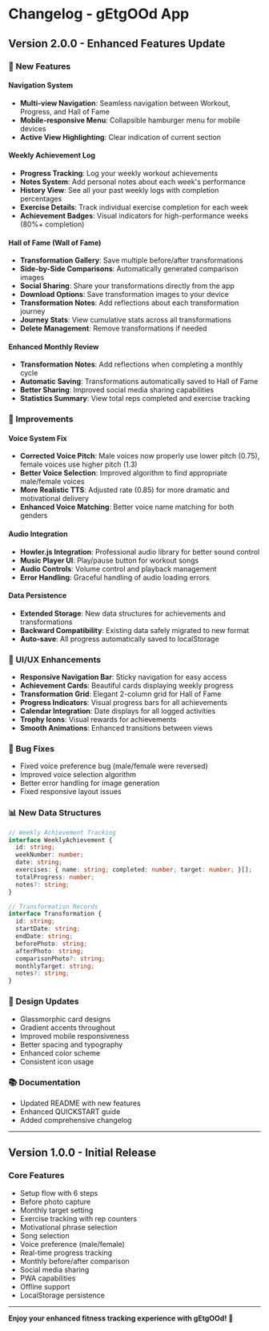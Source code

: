 # Changelog - gEtgOOd App

## Version 2.0.0 - Enhanced Features Update

### 🎯 New Features

#### Navigation System
- **Multi-view Navigation**: Seamless navigation between Workout, Progress, and Hall of Fame
- **Mobile-responsive Menu**: Collapsible hamburger menu for mobile devices
- **Active View Highlighting**: Clear indication of current section

#### Weekly Achievement Log
- **Progress Tracking**: Log your weekly workout achievements
- **Notes System**: Add personal notes about each week's performance
- **History View**: See all your past weekly logs with completion percentages
- **Exercise Details**: Track individual exercise completion for each week
- **Achievement Badges**: Visual indicators for high-performance weeks (80%+ completion)

#### Hall of Fame (Wall of Fame)
- **Transformation Gallery**: Save multiple before/after transformations
- **Side-by-Side Comparisons**: Automatically generated comparison images
- **Social Sharing**: Share your transformations directly from the app
- **Download Options**: Save transformation images to your device
- **Transformation Notes**: Add reflections about each transformation journey
- **Journey Stats**: View cumulative stats across all transformations
- **Delete Management**: Remove transformations if needed

#### Enhanced Monthly Review
- **Transformation Notes**: Add reflections when completing a monthly cycle
- **Automatic Saving**: Transformations automatically saved to Hall of Fame
- **Better Sharing**: Improved social media sharing capabilities
- **Statistics Summary**: View total reps completed and exercise tracking

### 🔧 Improvements

#### Voice System Fix
- **Corrected Voice Pitch**: Male voices now properly use lower pitch (0.75), female voices use higher pitch (1.3)
- **Better Voice Selection**: Improved algorithm to find appropriate male/female voices
- **More Realistic TTS**: Adjusted rate (0.85) for more dramatic and motivational delivery
- **Enhanced Voice Matching**: Better voice name matching for both genders

#### Audio Integration
- **Howler.js Integration**: Professional audio library for better sound control
- **Music Player UI**: Play/pause button for workout songs
- **Audio Controls**: Volume control and playback management
- **Error Handling**: Graceful handling of audio loading errors

#### Data Persistence
- **Extended Storage**: New data structures for achievements and transformations
- **Backward Compatibility**: Existing data safely migrated to new format
- **Auto-save**: All progress automatically saved to localStorage

### 📱 UI/UX Enhancements

- **Responsive Navigation Bar**: Sticky navigation for easy access
- **Achievement Cards**: Beautiful cards displaying weekly progress
- **Transformation Grid**: Elegant 2-column grid for Hall of Fame
- **Progress Indicators**: Visual progress bars for all achievements
- **Calendar Integration**: Date displays for all logged activities
- **Trophy Icons**: Visual rewards for achievements
- **Smooth Animations**: Enhanced transitions between views

### 🐛 Bug Fixes

- Fixed voice preference bug (male/female were reversed)
- Improved voice selection algorithm
- Better error handling for image generation
- Fixed responsive layout issues

### 📊 New Data Structures

```typescript
// Weekly Achievement Tracking
interface WeeklyAchievement {
  id: string;
  weekNumber: number;
  date: string;
  exercises: { name: string; completed: number; target: number; }[];
  totalProgress: number;
  notes?: string;
}

// Transformation Records
interface Transformation {
  id: string;
  startDate: string;
  endDate: string;
  beforePhoto: string;
  afterPhoto: string;
  comparisonPhoto?: string;
  monthlyTarget: string;
  notes?: string;
}
```

### 🎨 Design Updates

- Glassmorphic card designs
- Gradient accents throughout
- Improved mobile responsiveness
- Better spacing and typography
- Enhanced color scheme
- Consistent icon usage

### 📚 Documentation

- Updated README with new features
- Enhanced QUICKSTART guide
- Added comprehensive changelog

---

## Version 1.0.0 - Initial Release

### Core Features

- Setup flow with 6 steps
- Before photo capture
- Monthly target setting
- Exercise tracking with rep counters
- Motivational phrase selection
- Song selection
- Voice preference (male/female)
- Real-time progress tracking
- Monthly before/after comparison
- Social media sharing
- PWA capabilities
- Offline support
- LocalStorage persistence

---

**Enjoy your enhanced fitness tracking experience with gEtgOOd! 💪**

